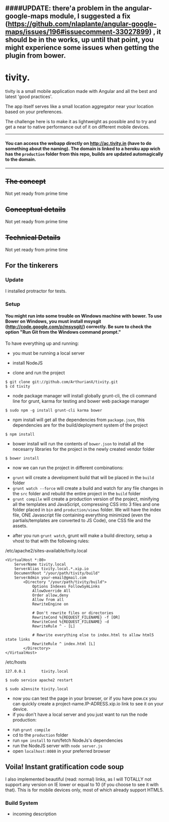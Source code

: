 ####UPDATE: there'a problem in the angular-google-maps module, I suggested a fix (https://github.com/nlaplante/angular-google-maps/issues/196#issuecomment-33027899) , it should be in the works, up until that point, you might experience some issues when getting the plugin from bower.
-----------------------

# tivity.



tivity is a small mobile application made with Angular and all the best and latest 'good practices'.

The app itself serves like a small location aggregator near your location based on your preferences.

The challenge here is to make it as lightweight as possible and to try and get a near to native performance out of it on different mobile devices.

------------
#### You can access the webapp directly on http://ac.tivity.in (have to do something about the naming). The domain is linked to a heroku app wich has the `production` folder from this repo, builds are updated automagically to the domain.
------------
## ~~The concept~~
Not yet ready from prime time

## ~~Conceptual details~~
Not yet ready from prime time

## ~~Technical Details~~
Not yet ready from prime time

## For the tinkerers

### Update

I installed protractor for tests.

### Setup

#### You might run into some trouble on Windows machine with bower. To use Bower on Windows, you must install msysgit (http://code.google.com/p/msysgit/) correctly. Be sure to check the option "Run Git from the Windows command prompt."

To have everything up and running:

* you must be running a local server

* install NodeJS

* clone and run the project

```
$ git clone git://github.com/ArthurianX/tivity.git
$ cd tivity
```
* node package manager will install globally grunt-cli, the cli command line for grunt, karma for testing and bower  web package manager

```
$ sudo npm -g install grunt-cli karma bower
```
* npm install will get all the dependencies from `package.json`, this dependencies are for the build/deployment system of the project

```
$ npm install
```
* bower install will run the contents of `bower.json` to install all the necesarry libraries for the project in the newly created vendor folder

```
$ bower install
```
* now we can run the project in different combinations:
- `grunt` will create a development build that will be placed in the `build` folder
- `grunt watch --force` will create a build and watch for any file changes in the `src` folder and rebuild the entire project in the `build` folder
- `grunt compile` will create a production version of the project, minifying all the templates and JavaScript, compressing CSS into 3 files and one folder placed in `bin` and `production/views` folder. We will have the index file, ONE Javascript file containing everything minimized (even the partials/templates are converted to JS Code), one CSS file and the assets.

* after you run `grunt watch`, grunt will make a build directory, setup a vhost to that with the following rules:

/etc/apache2/sites-available/tivity.local
```
<VirtualHost *:80>
    ServerName tivity.local
    ServerAlias tivity.local.*.xip.io
    DocumentRoot "/your/path/tivity/build"
    ServerAdmin your-email@gmail.com
        <Directory "/your/path/tivity/build">
            Options Indexes FollowSymLinks
            AllowOverride All
            Order allow,deny
            Allow from all
            RewriteEngine on

            # Don't rewrite files or directories
            RewriteCond %{REQUEST_FILENAME} -f [OR]
            RewriteCond %{REQUEST_FILENAME} -d
            RewriteRule ^ - [L]

            # Rewrite everything else to index.html to allow html5 state links
            RewriteRule ^ index.html [L]
        </Directory>
</VirtualHost>
```

/etc/hosts
```
127.0.0.1       tivity.local
```

```
$ sudo service apache2 restart
```

```
$ sudo a2ensite tivity.local
```


* now you can test the page in your browser, or if you have pow.cx you can quickly create a project-name.IP-ADRESS.xip.io link to see it on your device.
* if you don't have a local server and you just want to run the node production:
- run `grunt compile`
- cd to the `production` folder
- run `npm install` to run/fetch NodeJs's dependencies
- run the NodeJS server with `node server.js`
- open `localhost:8080` in your preferred browser
 
## Voila! Instant gratification code soup

 

I also implemented beautiful (read: normal) links, as I will TOTALLY not support any version on IE lower or equal to 10 (if you choose to see it with that). This is for mobile devices only, most of which already support HTML5.




### Build System

* incoming description
